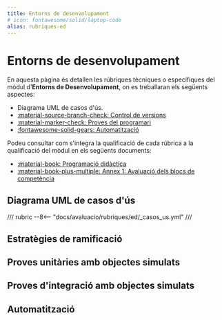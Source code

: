 ```yaml
---
title: Entorns de desenvolupament
# icon: fontawesome/solid/laptop-code
alias: rubriques-ed
---
```

# Entorns de desenvolupament

En aquesta pàgina és detallen les rúbriques tècniques o específiques del mòdul d'__Entorns de Desenvolupament__,
on es treballaran els següents aspectes:

- Diagrama UML de casos d'ús.
- [:material-source-branch-check: Control de versions][control-versions]
- [:material-marker-check: Proves del programari][proves]
- [:fontawesome-solid-gears: Automatització][automatitzacio]

[control-versions]: ../gestio/control_versions.md
[proves]: ../implementacio/proves.md
[automatitzacio]: ../implementacio/automatitzacio.md

Podeu consultar com s'integra la qualificació de cada rúbrica a la qualificació del mòdul
en els següents documents:

- [:material-book: Programació didàctica][didactica]
- [:material-book-plus-multiple: Annex 1: Avaluació dels blocs de competència][annex1]

[didactica]: https://joapuiib.github.io/daw-ed/programacio/daw1/programacio/
[annex1]: https://joapuiib.github.io/daw-ed/programacio/daw1/a1_avaluacio/

## Diagrama UML de casos d'ús
/// rubric
--8<-- "docs/avaluacio/rubriques/ed/_casos_us.yml"
///

## Estratègies de ramificació
## Proves unitàries amb objectes simulats
## Proves d'integració amb objectes simulats
## Automatització
